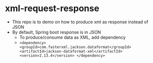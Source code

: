 # xml-request-response
* This repo is to demo on how to produce xml as response instead of JSON
* By default, Spring boot response is in JSON
  * To produce/consume data as XML, add dependency
   * `<dependency>
            <groupId>com.fasterxml.jackson.dataformat</groupId>
            <artifactId>jackson-dataformat-xml</artifactId>
            <version>2.13.4</version>
   </dependency>`
